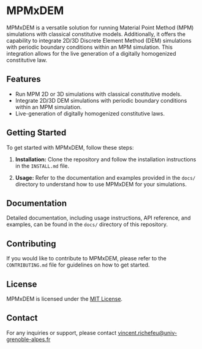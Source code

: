 # MPMxDEM

MPMxDEM is a versatile solution for running Material Point Method (MPM) simulations with classical constitutive models. Additionally, it offers the capability to integrate 2D/3D Discrete Element Method (DEM) simulations with periodic boundary conditions within an MPM simulation. This integration allows for the live generation of a digitally homogenized constitutive law.

## Features

- Run MPM 2D or 3D simulations with classical constitutive models.
- Integrate 2D/3D DEM simulations with periodic boundary conditions within an MPM simulation.
- Live-generation of digitally homogenized constitutive laws.

## Getting Started

To get started with MPMxDEM, follow these steps:

1. **Installation:** Clone the repository and follow the installation instructions in the `INSTALL.md` file.

2. **Usage:** Refer to the documentation and examples provided in the `docs/` directory to understand how to use MPMxDEM for your simulations.

## Documentation

Detailed documentation, including usage instructions, API reference, and examples, can be found in the `docs/` directory of this repository.

## Contributing

If you would like to contribute to MPMxDEM, please refer to the `CONTRIBUTING.md` file for guidelines on how to get started.

## License

MPMxDEM is licensed under the [MIT License](LICENSE).

## Contact

For any inquiries or support, please contact vincent.richefeu@univ-grenoble-alpes.fr

 


